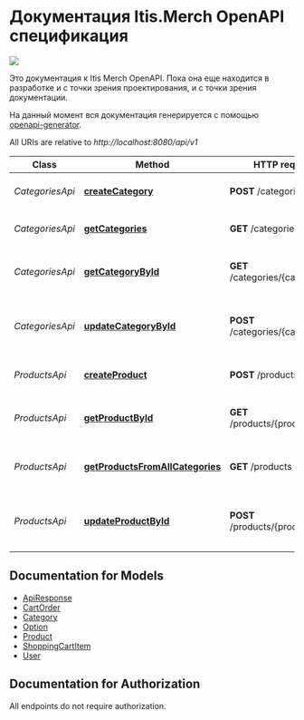 # Документация Itis.Merch OpenAPI спецификация

![](https://img.shields.io/badge/api-v0.0.1-green?style=flat-square)

Это документация к Itis Merch OpenAPI. Пока она еще находится в разработке и с точки зрения проектирования, и с точки зрения документации.

На данный момент вся документация генерируется с помощью [openapi-generator](https://github.com/OpenAPITools/openapi-generator/tree/master).

All URIs are relative to *http://localhost:8080/api/v1*

| Class | Method | HTTP request | Description |
|------------ | ------------- | ------------- | -------------|
| *CategoriesApi* | [**createCategory**](Apis/CategoriesApi.md#createcategory) | **POST** /categories | Метод создания новой категории. |
*CategoriesApi* | [**getCategories**](Apis/CategoriesApi.md#getcategories) | **GET** /categories | Метод получения всех категорий. |
*CategoriesApi* | [**getCategoryById**](Apis/CategoriesApi.md#getcategorybyid) | **GET** /categories/{category_id} | Метод получения категории по идентификатору. |
*CategoriesApi* | [**updateCategoryById**](Apis/CategoriesApi.md#updatecategorybyid) | **POST** /categories/{category_id} | Метод изменения / обновления существующей категории. |
| *ProductsApi* | [**createProduct**](Apis/ProductsApi.md#createproduct) | **POST** /products | Метод создания нового продукта. |
*ProductsApi* | [**getProductById**](Apis/ProductsApi.md#getproductbyid) | **GET** /products/{product_id} | Метод получения продукта по идентификатору. |
*ProductsApi* | [**getProductsFromAllCategories**](Apis/ProductsApi.md#getproductsfromallcategories) | **GET** /products | Метод получения продуктов всех категорий. |
*ProductsApi* | [**updateProductById**](Apis/ProductsApi.md#updateproductbyid) | **POST** /products/{product_id} | Метод изменения / обновления существующего продукта. |


<a name="documentation-for-models"></a>
## Documentation for Models

 - [ApiResponse](./Models/ApiResponse.md)
 - [CartOrder](./Models/CartOrder.md)
 - [Category](./Models/Category.md)
 - [Option](./Models/Option.md)
 - [Product](./Models/Product.md)
 - [ShoppingCartItem](./Models/ShoppingCartItem.md)
 - [User](./Models/User.md)


<a name="documentation-for-authorization"></a>
## Documentation for Authorization

All endpoints do not require authorization.

